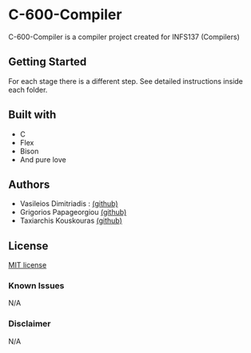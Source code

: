 ﻿# C-600-Compiler 
C-600-Compiler is a compiler project  created for INFS137 (Compilers) 


## [](https://github.com/PyLamGR/password-generator/blob/master/README.md#getting-started)Getting Started

For each stage there is a different step. See detailed instructions inside each folder.

## [](https://github.com/PyLamGR/password-generator/blob/master/README.md#built-with)Built with

- C
- Flex
- Bison  
- And pure love 

## [](https://github.com/PyLamGR/password-generator/blob/master/README.md#authors)Authors

-   Vasileios Dimitriadis :  [(github)](https://github.com/WckdAwe)
-   Grigorios Papageorgiou  [(github)](https://github.com/TheFamousFurious)
- Taxiarchis Kouskouras	[(github)](https://github.com/TheNotoriousCS)
 

## [](https://github.com/PyLamGR/password-generator/blob/master/README.md#license)License

[MIT license](https://choosealicense.com/licenses/mit/ "learn about this license")

### [](https://github.com/PyLamGR/password-generator/blob/master/README.md#known-issues)Known Issues

N/A

### [](https://github.com/PyLamGR/password-generator/blob/master/README.md#known-issues)Disclaimer

N/A

